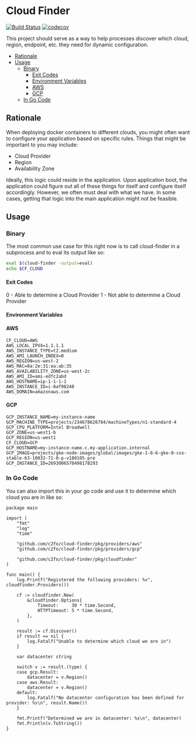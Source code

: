 # Cloud Finder

[![Build Status](https://travis-ci.org/C2FO/cloud-finder.svg?branch=master)](https://travis-ci.org/C2FO/cloud-finder) [![codecov](https://codecov.io/gh/c2fo/cloud-finder/branch/master/graph/badge.svg)](https://codecov.io/gh/c2fo/cloud-finder)

This project should serve as a way to help processes discover which cloud,
region, endpoint, etc. they need for dynamic configuration.

<!-- TOC depthFrom:1 depthTo:6 withLinks:1 updateOnSave:1 orderedList:0 -->

- [Rationale](#rationale)
- [Usage](#usage)
	- [Binary](#binary)
		- [Exit Codes](#exit-codes)
		- [Environment Variables](#environment-variables)
		- [AWS](#aws)
		- [GCP](#gcp)
	- [In Go Code](#in-go-code)

<!-- /TOC -->

## Rationale

When deploying docker containers to different clouds, you might often want to
configure your application based on specific rules. Things that might be
important to you may include:

* Cloud Provider
* Region
* Availability Zone

Ideally, this logic could reside in the application. Upon application boot,
the application could figure out all of these things for itself and configure
itself accordingly. However, we often must deal with what we have. In some
cases, getting that logic into the main application might not be feasible.

## Usage

### Binary

The most common use case for this right now is to call cloud-finder in a
subprocess and to eval its output like so:

```sh
eval $(cloud-finder -output=eval)
echo $CF_CLOUD
```


#### Exit Codes

0 - Able to determine a Cloud Provider
1 - Not able to determine a Cloud Provider

#### Environment Variables

#### AWS

```
CF_CLOUD=AWS
AWS_LOCAL_IPV4=1.1.1.1
AWS_INSTANCE_TYPE=t2.medium
AWS_AMI_LAUNCH_INDEX=0
AWS_REGION=us-west-2
AWS_MAC=0a:2e:31:ea:ab:35
AWS_AVAILABILITY_ZONE=us-west-2c
AWS_AMI_ID=ami-edfc2abd
AWS_HOSTNAME=ip-1-1-1-1
AWS_INSTANCE_ID=i-8af98240
AWS_DOMAIN=amazonaws.com
```

#### GCP

```
GCP_INSTANCE_NAME=my-instance-name
GCP_MACHINE_TYPE=projects/234678626784/machineTypes/n1-standard-4
GCP_CPU_PLATFORM=Intel Broadwell
GCP_ZONE=us-west1-b
GCP_REGION=us-west1
CF_CLOUD=GCP
GCP_HOSTNAME=my-instance-name.c.my-application.internal
GCP_IMAGE=projects/gke-node-images/global/images/gke-1-8-6-gke-0-cos-stable-63-10032-71-0-p-v180105-pre
GCP_INSTANCE_ID=2693006570498178293
```

### In Go Code

You can also import this in your go code and use it to determine which cloud you are in like so:

```
package main

import (
	"fmt"
	"log"
	"time"

	"github.com/c2fo/cloud-finder/pkg/providers/aws"
	"github.com/c2fo/cloud-finder/pkg/providers/gcp"

	"github.com/c2fo/cloud-finder/pkg/cloudfinder"
)

func main() {
	log.Printf("Registered the following providers: %v", cloudfinder.Providers())

	cf := cloudfinder.New(
		&cloudfinder.Options{
			Timeout:     30 * time.Second,
			HTTPTimeout: 5 * time.Second,
		},
	)

	result := cf.Discover()
	if result == nil {
		log.Fatalf("Unable to determine which cloud we are in")
	}

	var datacenter string

	switch v := result.(type) {
	case gcp.Result:
		datacenter = v.Region()
	case aws.Result:
		datacenter = v.Region()
	default:
		log.Fatalf("No datacenter configuration has been defined for provider: %s\n", result.Name())
	}

	fmt.Printf("Determined we are in datacenter: %s\n", datacenter)
	fmt.Println(v.ToString())
}
```
